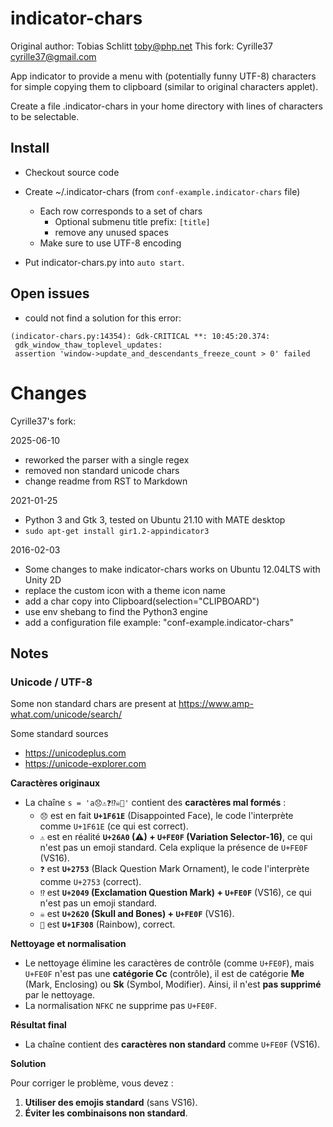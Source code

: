 # indicator-chars

Original author: Tobias Schlitt <toby@php.net>
This fork: Cyrille37 <cyrille37@gmail.com>

App indicator to provide a menu with (potentially funny UTF-8) characters for simple copying them to clipboard (similar to original characters applet).

Create a file .indicator-chars in your home directory with lines of characters to be selectable.

## Install

- Checkout source code

- Create ~/.indicator-chars (from `conf-example.indicator-chars` file)
  - Each row corresponds to a set of chars
    - Optional submenu title prefix: `[title]`
    - remove any unused spaces
  - Make sure to use UTF-8 encoding
- Put indicator-chars.py into `auto start`.

## Open issues

- could not find a solution for this error:
```
(indicator-chars.py:14354): Gdk-CRITICAL **: 10:45:20.374:
 gdk_window_thaw_toplevel_updates:
 assertion 'window->update_and_descendants_freeze_count > 0' failed
```

# Changes

Cyrille37's fork:

2025-06-10

- reworked the parser with a single regex
- removed non standard unicode chars
- change readme from RST to Markdown

2021-01-25

  - Python 3 and Gtk 3, tested on Ubuntu 21.10 with MATE desktop
  - `sudo apt-get install gir1.2-appindicator3`

2016-02-03

- Some changes to make indicator-chars works on Ubuntu 12.04LTS with Unity 2D
- replace the custom icon with a theme icon name
- add a char copy into Clipboard(selection="CLIPBOARD")
- use env shebang to find the Python3 engine
- add a configuration file example: "conf-example.indicator-chars"

## Notes

### Unicode / UTF-8

Some non standard chars are present at https://www.amp-what.com/unicode/search/

Some standard sources
- https://unicodeplus.com
- https://unicode-explorer.com

**Caractères originaux**

- La chaîne `s = 'a😞⚠️❓⁉️☠️🌈'` contient des **caractères mal formés** :
  - `😞` est en fait **`U+1F61E`** (Disappointed Face), le code l'interprète comme `U+1F61E` (ce qui est correct).
  - `⚠️` est en réalité **`U+26A0` (⚠) + `U+FE0F` (Variation Selector-16)**, ce qui n'est pas un emoji standard. Cela explique la présence de `U+FE0F` (VS16).
  - `❓` est **`U+2753`** (Black Question Mark Ornament), le code l'interprète comme `U+2753` (correct).
  - `⁉️` est **`U+2049` (Exclamation Question Mark) + `U+FE0F`** (VS16), ce qui n'est pas un emoji standard.
  - `☠️` est **`U+2620` (Skull and Bones) + `U+FE0F`** (VS16).
  - `🌈` est **`U+1F308`** (Rainbow), correct.

**Nettoyage et normalisation**

- Le nettoyage élimine les caractères de contrôle (comme `U+FE0F`), mais `U+FE0F` n'est pas une **catégorie Cc** (contrôle), il est de catégorie **Me** (Mark, Enclosing) ou **Sk** (Symbol, Modifier). Ainsi, il n'est **pas supprimé** par le nettoyage.
- La normalisation `NFKC` ne supprime pas `U+FE0F`.

**Résultat final**

- La chaîne contient des **caractères non standard** comme `U+FE0F` (VS16).

**Solution**

Pour corriger le problème, vous devez :
1. **Utiliser des emojis standard** (sans VS16).
2. **Éviter les combinaisons non standard**.
